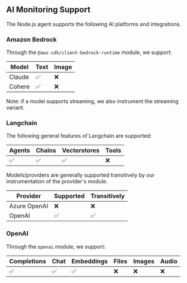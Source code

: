 ## AI Monitoring Support

The Node.js agent supports the following AI platforms and integrations.

### Amazon Bedrock

Through the `@aws-sdk/client-bedrock-runtime` module, we support:

| Model | Text | Image |
| --- | --- | --- |
| Claude | ✅ | ❌ |
| Cohere | ✅ | ❌ |


Note: if a model supports streaming, we also instrument the streaming variant.

### Langchain

The following general features of Langchain are supported:

| Agents | Chains | Vectorstores | Tools |
| --- | --- | --- | --- |
| ✅ | ✅ | ✅ | ❌ |


Models/providers are generally supported transitively by our instrumentation of
the provider's module.

| Provider | Supported | Transitively |
| --- | --- | --- |
| Azure OpenAI | ❌ | ❌ |
| OpenAI | ✅ | ✅ |


### OpenAI

Through the `openai` module, we support:

| Completions | Chat | Embeddings | Files | Images | Audio |
| --- | --- | --- | --- | --- | --- |
| ✅ | ✅ | ✅ | ❌ | ❌ | ❌ |

